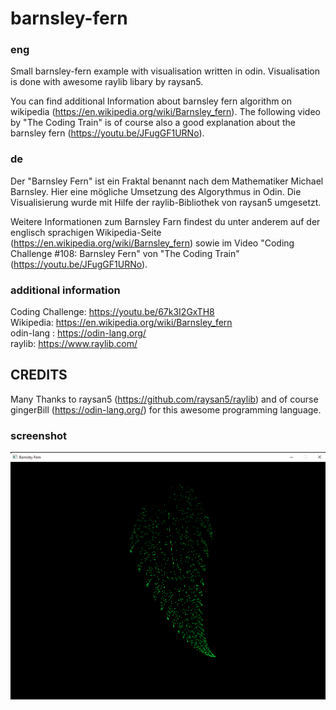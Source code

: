 # barnsley-fern # 

### eng ###
Small barnsley-fern example with visualisation written in odin.
Visualisation is done with awesome raylib libary by raysan5.

You can find additional Information about barnsley fern algorithm on wikipedia (https://en.wikipedia.org/wiki/Barnsley_fern).
The following video by "The Coding Train" is of course also a good explanation about the barnsley fern (https://youtu.be/JFugGF1URNo).

### de ###
Der "Barnsley Fern" ist ein Fraktal benannt nach dem Mathematiker Michael Barnsley. Hier eine mögliche Umsetzung des Algorythmus in Odin. Die Visualisierung wurde mit Hilfe der raylib-Bibliothek von raysan5 umgesetzt.

Weitere Informationen zum Barnsley Farn findest du unter anderem auf der englisch sprachigen Wikipedia-Seite (https://en.wikipedia.org/wiki/Barnsley_fern) sowie im Video "Coding Challenge #108: Barnsley Fern" von "The Coding Train" (https://youtu.be/JFugGF1URNo).

### additional information ###
Coding Challenge: https://youtu.be/67k3I2GxTH8<br/>
Wikipedia: https://en.wikipedia.org/wiki/Barnsley_fern<br/>
odin-lang : https://odin-lang.org/<br/>
raylib: https://www.raylib.com/<br/>

## CREDITS ##
Many Thanks to raysan5 (https://github.com/raysan5/raylib) and of course
gingerBill (https://odin-lang.org/) for this awesome programming language.

### screenshot ###
![Alt text](/screenshot.png?raw=true "Barnsley Fern in Odin - Screenshot")